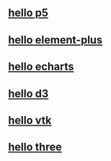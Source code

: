 ---
---
## [hello p5](./mindExpand/README.md)
## [hello element-plus](./elementPlus/README.md)
## [hello echarts](./dataVisualization/README.md)
## [hello d3](./dataVisualization/README.md)
## [hello vtk](./mindExpand/vtk.md)
## [hello three](./mindExpand/three.md)
<!-- hello个der -->

<ClientOnly>
<home></home>
</ClientOnly>
